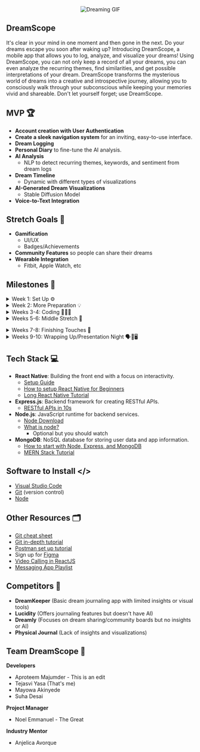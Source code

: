 <div align="center">
  <img src="https://media0.giphy.com/media/v1.Y2lkPTc5MGI3NjExcWRjNGRhM2lwaGUwbjlxMGZ4aDh5ODV0d3V0dmRrYWluZGtrOWFwciZlcD12MV9pbnRlcm5hbF9naWZfYnlfaWQmY3Q9Zw/klG0l9x2miZjy/giphy.gif" alt="Dreaming GIF">
</div>

## DreamScope

It's clear in your mind in one moment and then gone in the next. Do your dreams escape you soon after waking up? Introducing DreamScope, a mobile app that allows you to log, analyze, and visualize your dreams! Using DreamScope, you can not only keep a record of all your dreams, you can even analyze the recurring themes, find similarities, and get possible interpretations of your dream. DreamScope transforms the mysterious world of dreams into a creative and introspective journey, allowing you to consciously walk through your subconscious while keeping your memories vivid and shareable. Don't let yourself forget; use DreamScope.

## MVP 🏆

- **Account creation with User Authentication**
- **Create a sleek navigation system** for an inviting, easy-to-use interface.
- **Dream Logging** 
- **Personal Diary** to fine-tune the AI analysis.
- **AI Analysis**
  - NLP to detect recurring themes, keywords, and sentiment from dream logs 
- **Dream Timeline**
  - Dynamic with different types of visualizations
- **AI-Generated Dream Visualizations**
  - Stable Diffusion Model
- **Voice-to-Text Integration** 

## Stretch Goals 💪

- **Gamification**
  - UI/UX
  - Badges/Achievements
- **Community Features** so people can share their dreams
- **Wearable Integration**
  - Fitbit, Apple Watch, etc

## Milestones 🎯

<details>
  <summary>Week 1: Set Up ⚙️</summary>
  
  - Discuss with the team who’s frontend/backend and the overall project/tech stack
  - Set up communication and environments
  - Go over GitHub basics:
    - Create branches.
  - Start Figma and start working on UI designs.
  - Learn the basics of the tech stack (watch videos and code along).
<br></details>

<details>
  <summary>Week 2: More Preparation 💡</summary>
  
  - **Front End:**
    - Go over the UI/UX design ideas and brainstorm.
    - Try to finish the base Figma Design (not too much detail).
  - **Back End:**
    - Start setting up the User Authentication and the Database.
      - Try to finish this by the end of the week.
    - Start working on the logging feature for dreams and personal diary.
    - Work on designing the Schema for the Database/s.
  - Work as a team to figure out how the whole app should work.
    - Work out all of the small details, such as how it should flow and general layout.
      - Have an idea in mind to build off by the end of week
    - Make sure everyone is on the same page
    - Start thinking of solutions to dream interpretation issues
<br></details>

<details>
  <summary>Weeks 3-4: Coding 👨🏻‍💻</summary>
  
  - **Front End:**
    - Start developing frontend components.
    - Work on:
      - Login/Signup Page
      - Home Page
      - Profile Page
      - Dream Logging Page
      - Personal Diary
      - AI Insights page
      - Visualization Page
      - Settings Page
  - **Back End:**
    - Work on the Logging feature and getting data stored in the databases.
    - Start research into AI to use for insights and begin the testing process.
    - Finish user data storage and retrieval in the databases.
<br></details>


<details>
  <summary>Weeks 5-6: Middle Stretch 👾</summary>
  
  - **Front End:**
    - Login/Signup should be finished
    - Home page should be finished
    - Profile page should be finished
    - Continue work on rest of the pages
    - Figure out how to do the visualization of the dreams
      - What format, possible options, etc?
  - **Back End:**
    - Complete the logging features
    - Complete user data storage
    - Continue implementing AI insights
    - Work on implementing the Visualizations based on the dream logs

<br></details>

<details>
  <summary>Weeks 7-8: Finishing Touches 👔</summary>
  
  - Finalize backend and frontend integration by 7th week.
  - Plan and brainstorm for the presentation.
    - Watch previous presentations for inspiration and understanding.
  - Work on stretch goals.
  - Ensure connectivity between frontend and backend.
<br></details>

<details>
  <summary>Weeks 9-10: Wrapping Up/Presentation Night 🗣🎤🖥️</summary>
  
  - Complete any remaining stretch goals.
  - Prepare and practice the presentation.
  - Present to stakeholders.
<br></details>

## Tech Stack 💻

- **React Native**: Building the front end with a focus on interactivity.
  - [Setup Guide](https://reactnative.dev/docs/environment-setup)
  - [How to setup React Native for Beginners](https://www.youtube.com/watch?v=y6DwGxe2E_k&pp=ygUSU2V0dXAgcmVhY3QgbmF0aXZl)
  - [Long React Native Tutorial](https://www.youtube.com/watch?v=0-S5a0eXPoc&pp=ygUSU2V0dXAgcmVhY3QgbmF0aXZl)
- **Express.js**: Backend framework for creating RESTful APIs.
  - [RESTful APIs in 10s](https://www.youtube.com/watch?v=-MTSQjw5DrM) 
- **Node.js**: JavaScript runtime for backend services.
  - [Node Download](https://nodejs.org/en/download/prebuilt-installer)
  - [What is node?](https://www.codecademy.com/article/what-is-node)
    - Optional but you should watch 
- **MongoDB**: NoSQL database for storing user data and app information.
  - [How to start with Node, Express, and MongoDB](https://www.youtube.com/watch?v=P5QbE9aRCLQ&list=PLaAoUJDWH9WrPXMOkqHHsPHxbhvRDqryM)
  - [MERN Stack Tutorial](https://www.youtube.com/watch?v=ExcRbA7fy_A&list=PL4cUxeGkcC9h77dJ-QJlwGlZlTd4ecZOA)

## Software to Install </>

-   [Visual Studio Code](https://code.visualstudio.com/)
-   [Git](https://git-scm.com/downloads) (version control)
-   [Node](https://nodejs.org/en/download/prebuilt-installer)

## Other Resources 🗂️

-   [Git cheat sheet](https://education.github.com/git-cheat-sheet-education.pdf)
-   [Git in-depth tutorial](https://youtu.be/RGOj5yH7evk)
-   [Postman set up tutorial](https://youtu.be/3eHJkcA8mTs)    
-   Sign up for [Figma](https://www.figma.com/signup)
-   [Video Calling in ReactJS](https://www.youtube.com/watch?v=ENakkm58Uyw)
-   [Messaging App Playlist](https://www.youtube.com/playlist?list=PL63c_Ws9ecIRZ6njHRi3cuCkNSfzqyLBn)

## Competitors 🤼

- **DreamKeeper** (Basic dream journaling app with limited insights or visual tools)
- **Lucidity** (Offers journaling features but doesn't have AI)
- **Dreamly** (Focuses on dream sharing/community boards but no insights or AI)
- **Physical Journal** (Lack of insights and visualizations)

## Team DreamScope 🙌

**Developers**
- Aproteem Majumder - This is an edit
- Tejasvi Yasa (That's me)
- Mayowa Akinyede
- Suha Desai

**Project Manager**
- Noel Emmanuel - The Great 

**Industry Mentor**
- Anjelica Avorque
